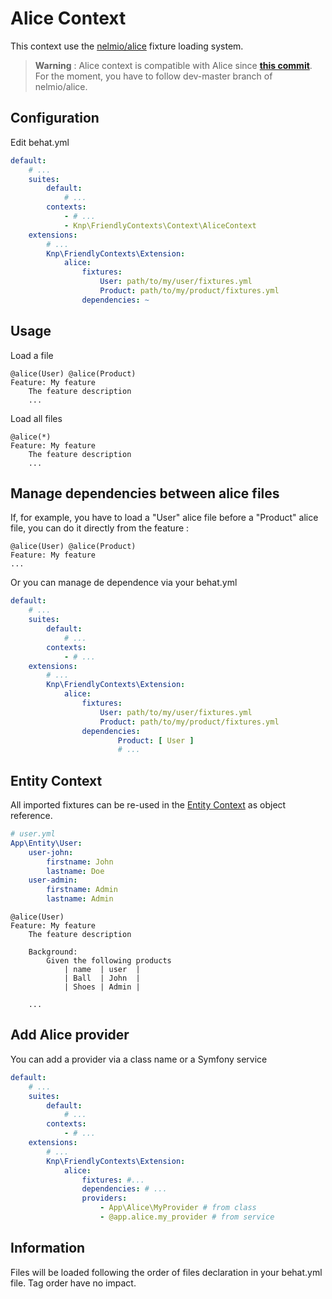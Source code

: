 Alice Context
=============
This context use the [nelmio/alice](https://github.com/nelmio/alice) fixture loading system.

>**Warning** : Alice context is compatible with Alice since **[this commit](https://github.com/nelmio/alice/commit/ae478b9f8abe587c30454b8ad93505642f93a42e)**. For the moment, you have to follow dev-master branch of nelmio/alice.


Configuration
-------------
Edit behat.yml
```yaml
default:
    # ...
    suites:
        default:
            # ...
        contexts:
            - # ...
            - Knp\FriendlyContexts\Context\AliceContext
    extensions:
        # ...
        Knp\FriendlyContexts\Extension:
            alice:
                fixtures:
                    User: path/to/my/user/fixtures.yml
                    Product: path/to/my/product/fixtures.yml
                dependencies: ~
```

Usage
-----
Load a file

```gherkin
@alice(User) @alice(Product)
Feature: My feature
    The feature description
    ...
```

Load all files 

```gherkin
@alice(*)
Feature: My feature
    The feature description
    ...
```

Manage dependencies between alice files
---------------------------------------

If, for example, you have to load a "User" alice file before a "Product" alice file, you can do it directly from the feature : 

```gherkin
@alice(User) @alice(Product)
Feature: My feature
...
```

Or you can manage de dependence via your behat.yml
```yaml
default:
    # ...
    suites:
        default:
            # ...
        contexts:
            - # ...
    extensions:
        # ...
        Knp\FriendlyContexts\Extension:
            alice:
                fixtures:
                    User: path/to/my/user/fixtures.yml
                    Product: path/to/my/product/fixtures.yml
                dependencies: 
                        Product: [ User ]
                        # ...
```


Entity Context
--------------

All imported fixtures can be re-used in the [Entity Context](context-entity.md) as object reference.
```yaml
# user.yml
App\Entity\User:
    user-john:
        firstname: John
        lastname: Doe
    user-admin:
        firstname: Admin
        lastname: Admin
```

```gherkin
@alice(User)
Feature: My feature
    The feature description
    
    Background:
        Given the following products
            | name  | user  |
            | Ball  | John  |
            | Shoes | Admin |
            
    ...
```

Add Alice provider
------------------

You can add a provider via a class name or a Symfony service
```yaml
default:
    # ...
    suites:
        default:
            # ...
        contexts:
            - # ...
    extensions:
        # ...
        Knp\FriendlyContexts\Extension:
            alice:
                fixtures: #...
                dependencies: # ...
                providers:
                    - App\Alice\MyProvider # from class
                    - @app.alice.my_provider # from service
```

Information
-----------

Files will be loaded following the order of files declaration in your behat.yml file. Tag order have no impact.

